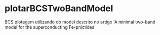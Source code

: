 # plotarBCSTwoBandModel
BCS plotagem utilizando do model descrito no artigo 'A minimal two-band model for the superconducting Fe-pnictides'
